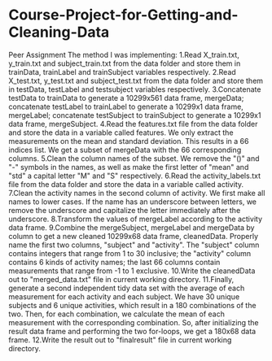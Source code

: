 Course-Project-for-Getting-and-Cleaning-Data
============================================

Peer Assignment
The method I was implementing:
1.Read X_train.txt, y_train.txt and subject_train.txt from the data folder and store them in trainData, trainLabel and trainSubject variables respectively.
2.Read X_test.txt, y_test.txt and subject_test.txt from the data folder and store them in testData, testLabel and testsubject variables respectively.
3.Concatenate testData to trainData to generate a 10299x561 data frame, mergeData; concatenate testLabel to trainLabel to generate a 10299x1 data frame, mergeLabel; concatenate testSubject to trainSubject to generate a 10299x1 data frame, mergeSubject.
4.Read the features.txt file from the data folder and store the data in a variable called features. We only extract the measurements on the mean and standard deviation. This results in a 66 indices list. We get a subset of mergeData with the 66 corresponding columns.
5.Clean the column names of the subset. We remove the "()" and "-" symbols in the names, as well as make the first letter of "mean" and "std" a capital letter "M" and "S" respectively.
6.Read the activity_labels.txt file from the data folder and store the data in a variable called activity.
7.Clean the activity names in the second column of activity. We first make all names to lower cases. If the name has an underscore between letters, we remove the underscore and capitalize the letter immediately after the underscore.
8.Transform the values of mergeLabel according to the activity data frame.
9.Combine the mergeSubject, mergeLabel and mergeData by column to get a new cleaned 10299x68 data frame, cleanedData. Properly name the first two columns, "subject" and "activity". The "subject" column contains integers that range from 1 to 30 inclusive; the "activity" column contains 6 kinds of activity names; the last 66 columns contain measurements that range from -1 to 1 exclusive.
10.Write the cleanedData out to "merged_data.txt" file in current working directory.
11.Finally, generate a second independent tidy data set with the average of each measurement for each activity and each subject. We have 30 unique subjects and 6 unique activities, which result in a 180 combinations of the two. Then, for each combination, we calculate the mean of each measurement with the corresponding combination. So, after initializing the result data frame and performing the two for-loops, we get a 180x68 data frame.
12.Write the result out to "finalresult" file in current working directory.
